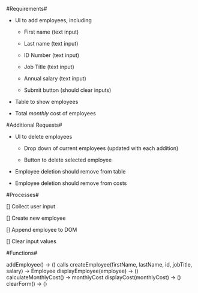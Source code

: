 #Requirements#

* UI to add employees, including

  * First name (text input)

  * Last name (text input)

  * ID Number (text input)

  * Job Title (text input)

  * Annual salary (text input)

  * Submit button (should clear inputs)

* Table to show employees

* Total _monthly_ cost of employees

#Additional Requests#

* UI to delete employees

  * Drop down of current employees (updated with each addition)

  * Button to delete selected employee

* Employee deletion should remove from table

* Employee deletion should remove from costs

#Processes#

[] Collect user input

[] Create new employee

[] Append employee to DOM

[] Clear input values

#Functions#

addEmployee() -> ()
calls
  createEmployee(firstName, lastName, id, jobTitle, salary) -> Employee
  displayEmployee(employee) -> ()
  calculateMonthlyCost() -> monthlyCost
  displayCost(monthlyCost) -> ()
  clearForm() -> ()
